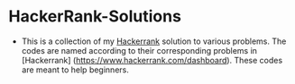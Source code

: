 # HackerRank-Solutions
* This is a collection of my [Hackerrank](https://www.hackerrank.com/dashboard) solution to various problems. The codes are named according to their corresponding problems in [Hackerrank] (https://www.hackerrank.com/dashboard). These codes are meant to help beginners.
